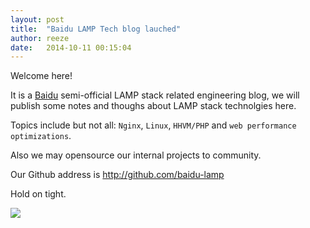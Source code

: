 ```yaml
---
layout: post
title:  "Baidu LAMP Tech blog lauched"
author: reeze
date:   2014-10-11 00:15:04
---
```


Welcome here!

It is a [Baidu](http://baidu.com) semi-official LAMP stack related engineering blog, we will publish some notes and thoughs about LAMP stack technolgies here.

Topics include but not all: `Nginx`, `Linux`, `HHVM/PHP` and `web performance optimizations`.

Also we may opensource our internal projects to community.

Our Github address is <http://github.com/baidu-lamp>

Hold on tight.

![](/images/2014/10/Unknown-1.gif)
